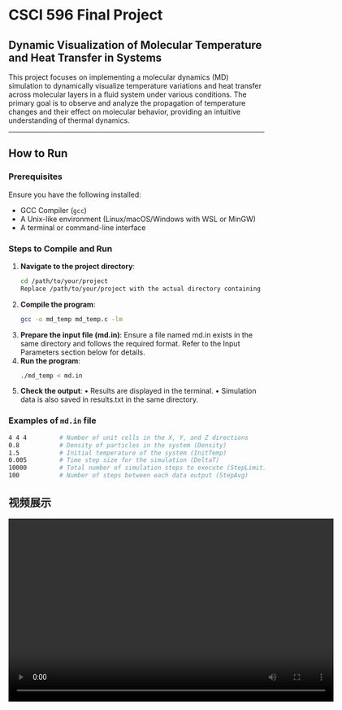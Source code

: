 # CSCI 596 Final Project

## Dynamic Visualization of Molecular Temperature and Heat Transfer in Systems

This project focuses on implementing a molecular dynamics (MD) simulation to dynamically visualize temperature variations and heat transfer across molecular layers in a fluid system under various conditions. The primary goal is to observe and analyze the propagation of temperature changes and their effect on molecular behavior, providing an intuitive understanding of thermal dynamics.

---

## How to Run

### Prerequisites
Ensure you have the following installed:
- GCC Compiler (`gcc`)
- A Unix-like environment (Linux/macOS/Windows with WSL or MinGW)
- A terminal or command-line interface

### Steps to Compile and Run
1. **Navigate to the project directory**:
   ```bash
   cd /path/to/your/project
   Replace /path/to/your/project with the actual directory containing md_temp.c and md.in.
2.	**Compile the program**:
    ```bash
    gcc -o md_temp md_temp.c -lm
3.	**Prepare the input file (md.in)**:
Ensure a file named md.in exists in the same directory and follows the required format. Refer to the Input Parameters section below for details.
4.  **Run the program**:
    ```bash
    ./md_temp < md.in
5.	**Check the output**:
•	Results are displayed in the terminal.
•	Simulation data is also saved in results.txt in the same directory.

### Examples of `md.in` file
```bash
4 4 4         # Number of unit cells in the X, Y, and Z directions
0.8           # Density of particles in the system (Density)
1.5           # Initial temperature of the system (InitTemp)
0.005         # Time step size for the simulation (DeltaT)
10000         # Total number of simulation steps to execute (StepLimit)
100           # Number of steps between each data output (StepAvg)
```

## 视频展示

<video width="640" height="360" controls>
  <source src="./asset/show1.mp4" type="video/mp4">
  Your browser does not support the video tag.
</video>
